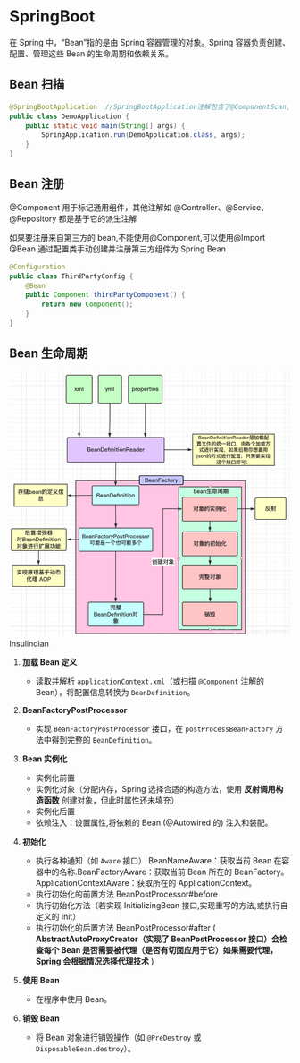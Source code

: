 # SpringBoot

在 Spring 中，“Bean”指的是由 Spring 容器管理的对象。Spring 容器负责创建、配置、管理这些 Bean 的生命周期和依赖关系。

## Bean 扫描

```java
@SpringBootApplication  //SpringBootApplication注解包含了@ComponentScan,因此会自动扫描对应包及子包下的所有 Spring Bean。
public class DemoApplication {
    public static void main(String[] args) {
        SpringApplication.run(DemoApplication.class, args);
    }
}
```

## Bean 注册

@Component
用于标记通用组件，其他注解如 @Controller、@Service、@Repository 都是基于它的派生注解

如果要注册来自第三方的 bean,不能使用@Component,可以使用@Import @Bean
通过配置类手动创建并注册第三方组件为 Spring Bean

```java
@Configuration
public class ThirdPartyConfig {
    @Bean
    public Component thirdPartyComponent() {
        return new Component();
    }
}
```

## Bean 生命周期

![1741781091553](image/八股/1741781091553.png)Insulindian

1. **加载 Bean 定义**

   - 读取并解析 `applicationContext.xml`（或扫描 `@Component` 注解的 Bean），将配置信息转换为 `BeanDefinition`。

2. **BeanFactoryPostProcessor**

   - 实现 `BeanFactoryPostProcessor` 接口，在 `postProcessBeanFactory` 方法中得到完整的 `BeanDefinition`。

3. **Bean 实例化**

   - 实例化前置
   - 实例化对象（分配内存，Spring 选择合适的构造方法，使用 **反射调用构造函数** 创建对象，但此时属性还未填充）
   - 实例化后置
   - 依赖注入：设置属性,将依赖的 Bean (@Autowired 的) 注入和装配。

4. **初始化**

   - 执行各种通知（如 `Aware` 接口）
     BeanNameAware：获取当前 Bean 在容器中的名称.BeanFactoryAware：获取当前 Bean 所在的 BeanFactory。
     ApplicationContextAware：获取所在的 ApplicationContext。
   - 执行初始化的前置方法 BeanPostProcessor#before
   - 执行初始化方法（若实现 InitializingBean 接口,实现重写的方法,或执行自定义的 init）
   - 执行初始化的后置方法 BeanPostProcessor#after ( **AbstractAutoProxyCreator（实现了 BeanPostProcessor 接口）会检查每个 Bean 是否需要被代理（是否有切面应用于它）如果需要代理，Spring 会根据情况选择代理技术** )

5. **使用 Bean**

   - 在程序中使用 Bean。

6. **销毁 Bean**

   - 将 Bean 对象进行销毁操作（如 `@PreDestroy` 或 `DisposableBean.destroy`）。